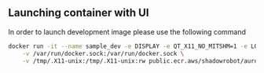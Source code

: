 ## Launching container with UI

In order to launch development image please use the following command

```bash
docker run -it --name sample_dev -e DISPLAY -e QT_X11_NO_MITSHM=1 -e LOCAL_USER_ID=$(id -u) \
    -v /var/run/docker.sock:/var/run/docker.sock \
    -v /tmp/.X11-unix:/tmp/.X11-unix:rw public.ecr.aws/shadowrobot/aurora-molecule-devel:focal
```
